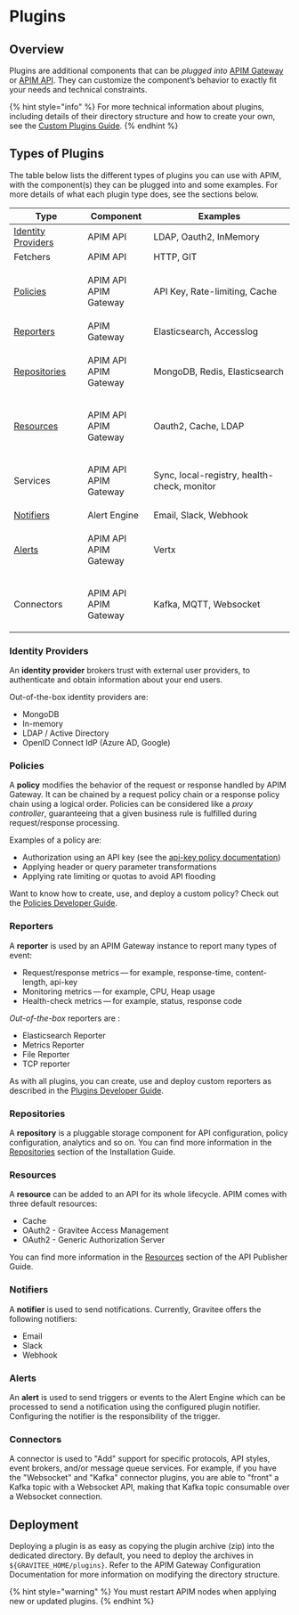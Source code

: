 # Plugins

## Overview

Plugins are additional components that can be _plugged into_ [APIM Gateway](broken-reference/) or [APIM API](broken-reference/). They can customize the component’s behavior to exactly fit your needs and technical constraints.

{% hint style="info" %}
For more technical information about plugins, including details of their directory structure and how to create your own, see the [Custom Plugins Guide](../../guides/developer-contributions/dev-guide-plugins.md).
{% endhint %}

## Types of Plugins

The table below lists the different types of plugins you can use with APIM, with the component(s) they can be plugged into and some examples. For more details of what each plugin type does, see the sections below.

| Type                                                | Component                       | Examples                                    |
| --------------------------------------------------- | ------------------------------- | ------------------------------------------- |
| [Identity Providers](plugins.md#identity-providers) | APIM API                        | LDAP, Oauth2, InMemory                      |
| Fetchers                                            | APIM API                        | HTTP, GIT                                   |
| [Policies](plugins.md#policies)                     | <p>APIM API<br>APIM Gateway</p> | API Key, Rate-limiting, Cache               |
| [Reporters](plugins.md#reporters)                   | APIM Gateway                    | Elasticsearch, Accesslog                    |
| [Repositories](plugins.md#repositories)             | <p>APIM API<br>APIM Gateway</p> | MongoDB, Redis, Elasticsearch               |
| [Resources](plugins.md#resources)                   | <p>APIM API<br>APIM Gateway</p> | Oauth2, Cache, LDAP                         |
| Services                                            | <p>APIM API<br>APIM Gateway</p> | Sync, local-registry, health-check, monitor |
| [Notifiers](plugins.md#notifiers)                   | Alert Engine                    | Email, Slack, Webhook                       |
| [Alerts](plugins.md#alerts)                         | <p>APIM API<br>APIM Gateway</p> | Vertx                                       |
| Connectors                                          | <p>APIM API<br>APIM Gateway</p> | Kafka, MQTT, Websocket                      |

### Identity Providers

An **identity provider** brokers trust with external user providers, to authenticate and obtain information about your end users.

Out-of-the-box identity providers are:

* MongoDB
* In-memory
* LDAP / Active Directory
* OpenID Connect IdP (Azure AD, Google)

### Policies

A **policy** modifies the behavior of the request or response handled by APIM Gateway. It can be chained by a request policy chain or a response policy chain using a logical order. Policies can be considered like a _proxy controller_, guaranteeing that a given business rule is fulfilled during request/response processing.

Examples of a policy are:

* Authorization using an API key (see the [api-key policy documentation](broken-reference/))
* Applying header or query parameter transformations
* Applying rate limiting or quotas to avoid API flooding

Want to know how to create, use, and deploy a custom policy? Check out the [Policies Developer Guide](../../guides/developer-contributions/dev-guide-policies.md).

### Reporters

A **reporter** is used by an APIM Gateway instance to report many types of event:

* Request/response metrics — for example, response-time, content-length, api-key
* Monitoring metrics — for example, CPU, Heap usage
* Health-check metrics — for example, status, response code

_Out-of-the-box_ reporters are :

* Elasticsearch Reporter
* Metrics Reporter
* File Reporter
* TCP reporter

As with all plugins, you can create, use and deploy custom reporters as described in the [Plugins Developer Guide](../../guides/developer-contributions/dev-guide-plugins.md).

### Repositories

A **repository** is a pluggable storage component for API configuration, policy configuration, analytics and so on. You can find more information in the [Repositories](broken-reference/) section of the Installation Guide.

### Resources

A **resource** can be added to an API for its whole lifecycle. APIM comes with three default resources:

* Cache
* OAuth2 - Gravitee Access Management
* OAuth2 - Generic Authorization Server

You can find more information in the [Resources](broken-reference/) section of the API Publisher Guide.

### Notifiers

A **notifier** is used to send notifications. Currently, Gravitee offers the following notifiers:

* Email
* Slack
* Webhook

### Alerts

An **alert** is used to send triggers or events to the Alert Engine which can be processed to send a notification using the configured plugin notifier. Configuring the notifier is the responsibility of the trigger.

### Connectors

A connector is used to "Add" support for specific protocols, API styles, event brokers, and/or message queue services. For example, if you have the "Websocket" and "Kafka" connector plugins, you are able to "front" a Kafka topic with a Websocket API, making that Kafka topic consumable over a Websocket connection.

## Deployment

Deploying a plugin is as easy as copying the plugin archive (zip) into the dedicated directory. By default, you need to deploy the archives in `${GRAVITEE_HOME/plugins}`. Refer to the APIM Gateway Configuration Documentation for more information on modifying the directory structure.

{% hint style="warning" %}
You must restart APIM nodes when applying new or updated plugins.
{% endhint %}

